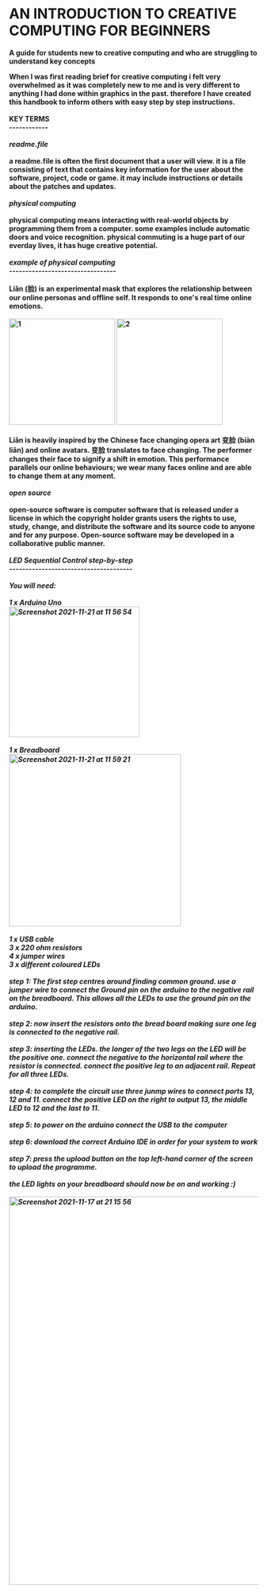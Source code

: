 # <strong>AN INTRODUCTION TO CREATIVE COMPUTING FOR BEGINNERS
A guide for students new to creative computing and who are struggling to understand key concepts
</p>
When I was first reading brief for creative computing i felt very overwhelmed as it was completely new to me and is very different to anything 
I had done within graphics in the past. therefore I have created this handbook to inform others with easy step by step instructions.
<br>
<br>
<strong> KEY TERMS 
  <br>
  ------------
  <br>
  <br>
  <em>readme.file</em>
  <br>
  <br>
  a readme.file is often the first document that a user will view. it is a file consisting of text that contains key information for the user about the software, project, code or game.
  it may include instructions or details about the patches and updates.
  <br>
  <br>
  <em>physical computing</em>
    <br>
    <br>
    physical computing means interacting with real-world objects by programming them from a computer. some examples include automatic doors and voice recognition. physical commuting is a huge part of our everday lives, it has huge creative potential.
  <br>
  <br>
  <em>example of physical computing</em>
  <br>
  ---------------------------------
  <br>
  <br>
  <strong>Liǎn (脸) </strong>
  is an experimental mask that explores the relationship between our online personas and offline self. It responds to one's real time online emotions.
  <br>
  <br>
   <img width="214" alt="1" src="https://user-images.githubusercontent.com/94471736/142250326-47e925f5-e54b-4b22-a803-554139a10f6e.png">
<img width="214" alt="2" src="https://user-images.githubusercontent.com/94471736/142250330-be0ffff7-a7ad-436a-9441-4c8a83782870.png">
   <br>
  <br>
  Liǎn is heavily inspired by the Chinese face changing opera art 变脸 (biàn liǎn) and online avatars. 变脸 translates to face changing. The performer changes their face to signify a shift in emotion. This performance parallels our online behaviours; we wear many faces online and are able to change them at any moment.
  <br>
 <br>
  <em>open source</em>
    <br>
  <br>
 open-source software is computer software that is released under a license in which the copyright holder grants users the rights to use, study, change, and distribute the software and its source code to anyone and for any purpose. Open-source software may be developed in a collaborative public manner.
<br>
  <br>
  <em>LED Sequential Control step-by-step<em/>
    <br>
    --------------------------------------
    <br>
    <br>
    You will need:
    <br>
    <br>
1 x Arduino Uno
    <br>
 <img width="263" alt="Screenshot 2021-11-21 at 11 56 54" src="https://user-images.githubusercontent.com/94471736/142760803-6dfd465a-33cd-4201-8b25-d9d1bdbb75ae.png">
<br>
    <br>
1 x Breadboard 
    <br>
    <img width="347" alt="Screenshot 2021-11-21 at 11 59 21" src="https://user-images.githubusercontent.com/94471736/142760911-72b3d34d-a107-42c5-b915-d697b8df982f.png">
<br>
    <br>
1 x USB cable
    <br>
3 x 220 ohm resistors 
    <br>
4 x jumper wires
    <br>
3 x different coloured LEDs 
<br>
    <br>
   <em> step 1: <em/> 
     The first step centres around finding common ground. use a jumper wire to connect the Ground pin on the arduino to the negative rail on the breadboard. This allows all the LEDs to use the ground pin on the arduino.
     <br>
     <br>
     <em> step 2:<em/> 
       now insert the resistors onto the bread board making sure one leg is connected to the negative rail.
       <br>
       <br>
       <em> step 3: <em/> 
         inserting the LEDs. the longer of the two legs on the LED will be the positive one. connect the negative to the horizontal rail where the resistor is connected. connect the positive leg to an adjacent rail. Repeat for all three LEDs.
         <br>
         <br>
         <em> step 4: <em/> 
           to complete the circuit use three junmp wires to connect ports 13, 12 and 11. connect the positive LED on the right to output 13, the middle LED to 12 and the last to 11.
           <br>
           <br>
         <em> step 5: <em/> 
           to power on the arduino connect the USB to the computer
           <br>
           <br>
           <em>step 6:<em/>
             download the correct Arduino IDE in order for your system to work
             <br> 
             <br>
             <em>step 7: </em>
               press the upload button on the top left-hand corner of the screen to upload the programme.
<br>
               <br>
               the LED lights on your breadboard should now be on and working :)
             <br>
             <br>
             <img width="782" alt="Screenshot 2021-11-17 at 21 15 56" src="https://user-images.githubusercontent.com/94471736/142288184-1b32adea-81be-4573-83ec-d2fb9172aa46.png">
             
             
         
    
